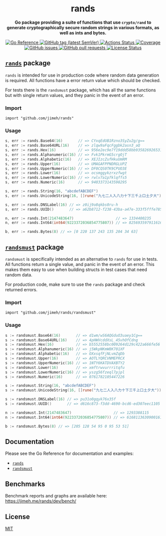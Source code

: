 <h1 align="center">
  rands
</h1>

<p align="center">
  <strong>
    Go package providing a suite of functions that use <code>crypto/rand</code>
    to generate cryptographically secure random strings in various formats, as
    well as ints and bytes.
  </strong>
</p>

<p align="center">
  <a href="https://pkg.go.dev/github.com/jimeh/rands">
    <img src="https://img.shields.io/badge/%E2%80%8B-reference-387b97.svg?logo=go&logoColor=white"
  alt="Go Reference">
  </a>
  <a href="https://github.com/jimeh/rands/releases">
    <img src="https://img.shields.io/github/v/tag/jimeh/rands?label=release" alt="GitHub tag (latest SemVer)">
  </a>
  <a href="https://github.com/jimeh/rands/actions">
    <img src="https://img.shields.io/github/workflow/status/jimeh/rands/CI.svg?logo=github" alt="Actions Status">
  </a>
  <a href="https://codeclimate.com/github/jimeh/rands">
    <img src="https://img.shields.io/codeclimate/coverage/jimeh/rands.svg?logo=code%20climate" alt="Coverage">
  </a>
  <a href="https://github.com/jimeh/rands/issues">
    <img src="https://img.shields.io/github/issues-raw/jimeh/rands.svg?style=flat&logo=github&logoColor=white"
alt="GitHub issues">
  </a>
  <a href="https://github.com/jimeh/rands/pulls">
    <img src="https://img.shields.io/github/issues-pr-raw/jimeh/rands.svg?style=flat&logo=github&logoColor=white" alt="GitHub pull requests">
  </a>
  <a href="https://github.com/jimeh/rands/blob/master/LICENSE">
    <img src="https://img.shields.io/github/license/jimeh/rands.svg?style=flat" alt="License Status">
  </a>
</p>

## [`rands`](https://pkg.go.dev/github.com/jimeh/rands) package

`rands` is intended for use in production code where random data generation is
required. All functions have a error return value which should be checked.

For tests there is the `randsmust` package, which has all the same functions but
with single return values, and they panic in the event of an error.

### Import

```
import "github.com/jimeh/rands"
```

### Usage

```go
s, err := rands.Base64(16)       // => CYxqEdUB1Rzno3SyZu2g/g==
s, err := rands.Base64URL(16)    // => zlqw9aFqcFggbk2asn3_aQ
s, err := rands.Hex(16)          // => 956e2ec9e7f19ddd58bb935826926531
s, err := rands.Alphanumeric(16) // => Fvk1PkrmG5crgOjT
s, err := rands.Alphabetic(16)   // => XEJIzcZufHkuUmRM
s, err := rands.Upper(16)        // => UMAGAFPPNDRGLUPZ
s, err := rands.UpperNumeric(16) // => DF0CQS0TK9CPUO3E
s, err := rands.Lower(16)        // => ocsmggykzrxzfwgt
s, err := rands.LowerNumeric(16) // => rwlv7a1p7klqffs5
s, err := rands.Numeric(16)      // => 9403373143598295

s, err := rands.String(16, "abcdefABCDEF")                               // => adCDCaDEdeffeDeb
s, err := rands.UnicodeString(16, []rune("九七二人入八力十下三千上口土夕大")) // => 下下口九力下土夕下土八上二夕大三

s, err := rands.DNSLabel(16) // => z0ij9o8qkbs0ru-h
s, err := rands.UUID()       // => a62b8712-f238-43ba-a47e-333f5fffe785

n, err := rands.Int(2147483647)                   // => 1334400235
n, err := rands.Int64(int64(9223372036854775807)) // => 8256935979116161233

b, err := rands.Bytes(8) // => [0 220 137 243 135 204 34 63]
```

## [`randsmust`](https://pkg.go.dev/github.com/jimeh/rands/must) package

`randsmust` is specifically intended as an alternative to `rands` for use in
tests. All functions return a single value, and panic in the event of an error.
This makes them easy to use when building structs in test cases that need random
data.

For production code, make sure to use the `rands` package and check returned
errors.

### Import

```
import "github.com/jimeh/rands/randsmust"
```

### Usage

```go
s := randsmust.Base64(16)       // => d1wm/wS6AQGduO3uaey1Cg==
s := randsmust.Base64URL(16)    // => 4pHWVcddXsL_45vhOfCdng
s := randsmust.Hex(16)          // => b5552558bc009264d129c422a666fe56
s := randsmust.Alphanumeric(16) // => j5WkpNKmW8K701XF
s := randsmust.Alphabetic(16)   // => OXxsqfFjNLvmZqDb
s := randsmust.Upper(16)        // => AOTLYQRCVNMEPRCX
s := randsmust.UpperNumeric(16) // => 1NTY6KATDVAXBTY2
s := randsmust.Lower(16)        // => xmftrwvurrritqfu
s := randsmust.LowerNumeric(16) // => yszg56fzeql7pjpl
s := randsmust.Numeric(16)      // => 0761782105447226

s := randsmust.String(16, "abcdefABCDEF")                               // => dfAbBfaDDdDFDaEa
s := randsmust.UnicodeString(16, []rune("九七二人入八力十下三千上口土夕大")) // => 十十千口三十十下九上千口七夕土口

s := randsmust.DNSLabel(16) // => pu31o0gqyk76x35f
s := randsmust.UUID()       // => d616c873-f3dd-4690-bcd6-ed307eec1105

n := randsmust.Int(2147483647)                   // => 1293388115
n := randsmust.Int64(int64(9223372036854775807)) // => 6168113630900161239

b := randsmust.Bytes(8) // => [205 128 54 95 0 95 53 51]
```

## Documentation

Please see the Go Reference for documentation and examples:

- [`rands`](https://pkg.go.dev/github.com/jimeh/rands)
- [`randsmust`](https://pkg.go.dev/github.com/jimeh/rands/must)

## Benchmarks

Benchmark reports and graphs are available here:
https://jimeh.me/rands/dev/bench/

## License

[MIT](https://github.com/jimeh/rands/blob/main/LICENSE)
